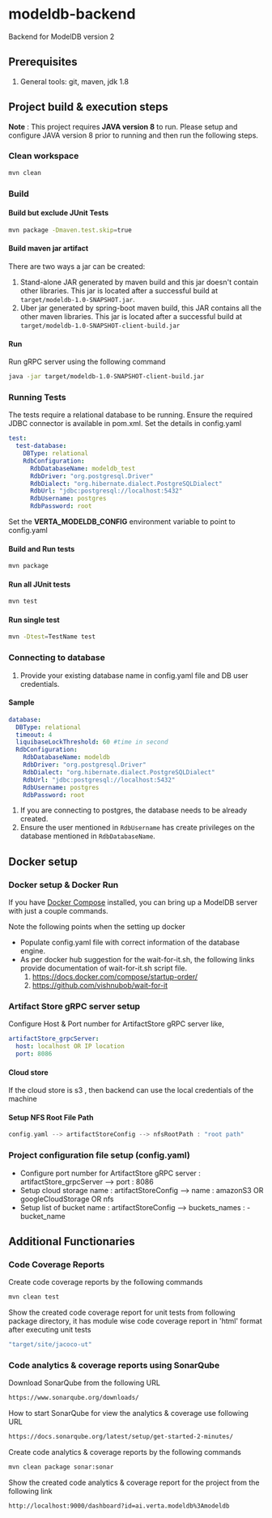 # modeldb-backend

Backend for ModelDB version 2

## Prerequisites

1. General tools: git, maven, jdk 1.8

## Project build & execution steps

**Note** : This project requires **JAVA version 8** to run. Please setup and configure JAVA version 8 prior to running and then run the following steps.

### Clean workspace

```bash
mvn clean
```

### Build

#### Build but exclude JUnit Tests

```bash
mvn package -Dmaven.test.skip=true
```

#### Build maven jar artifact

There are two ways a jar can be created:

1. Stand-alone JAR generated by maven build and this jar doesn't contain other libraries. This jar is located after a successful build at `target/modeldb-1.0-SNAPSHOT.jar`.
1. Uber jar generated by spring-boot maven build, this JAR contains all the other maven libraries. This jar is located after a successful build at `target/modeldb-1.0-SNAPSHOT-client-build.jar`

#### Run

Run gRPC server using the following command

```bash
java -jar target/modeldb-1.0-SNAPSHOT-client-build.jar
```

### Running Tests

The tests require a relational database to be running. Ensure the required JDBC connector is available in pom.xml. Set the details in config.yaml

```yaml
test:
  test-database:
    DBType: relational
    RdbConfiguration:
      RdbDatabaseName: modeldb_test
      RdbDriver: "org.postgresql.Driver"
      RdbDialect: "org.hibernate.dialect.PostgreSQLDialect"
      RdbUrl: "jdbc:postgresql://localhost:5432"
      RdbUsername: postgres
      RdbPassword: root
```

Set the **VERTA_MODELDB_CONFIG** environment variable to point to config.yaml

#### Build and Run tests

```bash
mvn package
```

#### Run all JUnit tests

```bash
mvn test
```

#### Run single test

```bash
mvn -Dtest=TestName test
```

### Connecting to database

1. Provide your existing database name in config.yaml file and DB user credentials.

#### Sample

```yaml
database:
  DBType: relational
  timeout: 4
  liquibaseLockThreshold: 60 #time in second
  RdbConfiguration:
    RdbDatabaseName: modeldb
    RdbDriver: "org.postgresql.Driver"
    RdbDialect: "org.hibernate.dialect.PostgreSQLDialect"
    RdbUrl: "jdbc:postgresql://localhost:5432"
    RdbUsername: postgres
    RdbPassword: root
```

1. If you are connecting to postgres, the database needs to be already created.
1. Ensure the user mentioned in `RdbUsername` has create privileges on the database mentioned in `RdbDatabaseName`.

## Docker setup

### Docker setup & Docker Run

If you have [Docker Compose](https://docs.docker.com/compose/install/) installed, you can bring up a ModelDB server with just a couple commands.

Note the following points when the setting up docker

- Populate config.yaml file with correct information of the database engine.
- As per docker hub suggestion for the wait-for-it.sh, the following links provide documentation of wait-for-it.sh script file.
    1) <https://docs.docker.com/compose/startup-order/>
    2) <https://github.com/vishnubob/wait-for-it>

### Artifact Store gRPC server setup

Configure Host & Port number for ArtifactStore gRPC server like,

```yaml
artifactStore_grpcServer:
  host: localhost OR IP location
  port: 8086
```

#### Cloud store

If the cloud store is s3 , then backend can use the local credentials of the machine

#### Setup NFS Root File Path

```c
config.yaml --> artifactStoreConfig --> nfsRootPath : "root path"
```

### Project configuration file setup (config.yaml)

- Configure port number for ArtifactStore gRPC server : artifactStore_grpcServer --> port : 8086
- Setup cloud storage name : artifactStoreConfig --> name : amazonS3 OR googleCloudStorage OR nfs
- Setup list of bucket name : artifactStoreConfig --> buckets_names : - bucket_name

## Additional Functionaries

### Code Coverage Reports

Create code coverage reports by the following commands

```bash
mvn clean test
```

Show the created code coverage report for unit tests from following package directory, it has module wise code coverage report in 'html' format after executing unit tests

```bash
"target/site/jacoco-ut"
```

### Code analytics & coverage reports using SonarQube

Download SonarQube from the following URL

```bash
https://www.sonarqube.org/downloads/
```

How to start SonarQube for view the analytics & coverage use following URL

```bash
https://docs.sonarqube.org/latest/setup/get-started-2-minutes/
```

Create code analytics & coverage reports by the following commands

```bash
mvn clean package sonar:sonar
```

Show the created code analytics & coverage report for the project from the following link

```bash
http://localhost:9000/dashboard?id=ai.verta.modeldb%3Amodeldb
```
